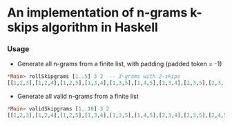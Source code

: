 # An implementation of n-grams k-skips algorithm in Haskell

### Usage
  - Generate all n-grams from a finite list, with padding (padded token = -1)
  ```haskell
  *Main> rollSkipgrams [1..5] 3 2  -- 3-grams with 2-skips
  [[1,2,3],[1,2,4],[1,2,5],[1,3,4],[1,3,5],[1,4,5],[2,3,4],[2,3,5],[2,3,-1],[2,4,5],[2,4,-1],[2,5,-1],[3,4,5],[3,4,-1],[3,4,-1],[3,5,-1],[3,5,-1],[3,-1,-1],[4,5,-1],[4,5,-1],[4,5,-1],[4,-1,-1],[4,-1,-1],[4,-1,-1],[5,-1,-1],[5,-1,-1],[5,-1,-1],[5,-1,-1],[5,-1,-1],[5,-1,-1]]
  ```
   
  - Generate all valid n-grams from a finite list
  ```haskell
  *Main> validSkipgrams [1..10] 3 2
  [[1,2,3],[1,2,4],[1,2,5],[1,3,4],[1,3,5],[1,4,5],[2,3,4],[2,3,5],[2,4,5],[3,4,5]]
  ```
  



